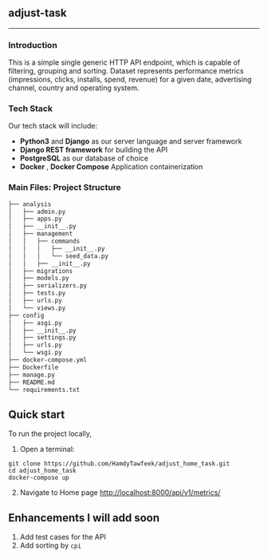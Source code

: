 ## adjust-task

-----    
    
### Introduction

This is a simple single generic HTTP API endpoint, which is capable of filtering, grouping and sorting. 
Dataset represents performance metrics (impressions, clicks, installs, spend, revenue) for a given date, 
advertising channel, country and operating system.

### Tech Stack

Our tech stack will include:

* **Python3** and **Django** as our server language and server framework
* **Django REST framework** for building the API
* **PostgreSQL** as our database of choice
* **Docker** , **Docker Compose** Application containerization 


### Main Files: Project Structure
```sh
├── analysis
│   ├── admin.py
│   ├── apps.py
│   ├── __init__.py
│   ├── management
│   │   ├── commands
│   │   │   ├── __init__.py
│   │   │   └── seed_data.py
│   │   ├── __init__.py
│   ├── migrations
│   ├── models.py
│   ├── serializers.py
│   ├── tests.py
│   ├── urls.py
│   └── views.py
├── config
│   ├── asgi.py
│   ├── __init__.py
│   ├── settings.py
│   ├── urls.py
│   └── wsgi.py
├── docker-compose.yml
├── Dockerfile
├── manage.py
├── README.md
└── requirements.txt
```

## Quick start

To run the project locally,

1. Open a terminal:
  ```shell
  git clone https://github.com/HamdyTawfeek/adjust_home_task.git
  cd adjust_home_task
  docker-compose up
  ```

2. Navigate to Home page [http://localhost:8000/api/v1/metrics/]( http://localhost:8000/api/v1/metrics/)


## Enhancements I will add soon

1. Add test cases for the API
2. Add sorting by `cpi`